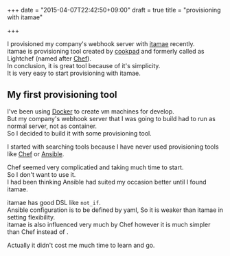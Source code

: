 +++
date = "2015-04-07T22:42:50+09:00"
draft = true
title = "provisioning with itamae"

+++

I provisioned my company's webhook server with [itamae](https://github.com/itamae-kitchen/itamae) recently.  
itamae is provisioning tool created by [cookpad](https://cookpad.com/en/categories/japanese-recipes) and formerly called as Lightchef (named after [Chef](https://www.chef.io/chef/)).  
In conclusion, it is great tool because of it's simplicity.  
It is very easy to start provisioning with itamae.  
<!--more-->

## My first provisioning tool

I've been using [Docker](https://www.docker.com/) to create vm machines for develop.  
But my company's webhook server that I was going to build had to run as normal server, not as container.  
So I decided to build it with some provisioning tool.  

I started with searching tools because I have never used provisioning tools like [Chef](https://www.chef.io/chef/) or [Ansible](http://www.ansible.com/).  

Chef seemed very complicatied and taking much time to start.  
So I don't want to use it.  
I had been thinking Ansible had suited my occasion better until I found itamae.  

itamae has good DSL like `not_if`.  
Ansible configuration is to be defined by yaml, So it is weaker than itamae in setting flexibility.  
itamae is also influenced very much by Chef  however it is much simpler than Chef instead of .  

Actually it didn't cost me much time to learn and go.  
